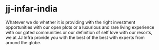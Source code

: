 # jj-infar-india
Whatever we do whether it is providing with the right investment opportunities with our open plots or a luxurious and rare living experience with our gated communities or our definition of self love with our resorts, we at JJ Infra provide you with the best of the best with experts from around the globe.
